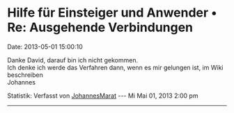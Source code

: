Hilfe für Einsteiger und Anwender • Re: Ausgehende Verbindungen
===============================================================

Date: 2013-05-01 15:00:10

Danke David, darauf bin ich nicht gekommen.\
Ich denke ich werde das Verfahren dann, wenn es mir gelungen ist, im
Wiki beschreiben\
Johannes

Statistik: Verfasst von
[JohannesMarat](http://forum.yacy-websuche.de/memberlist.php?mode=viewprofile&u=8907)
--- Mi Mai 01, 2013 2:00 pm

------------------------------------------------------------------------
